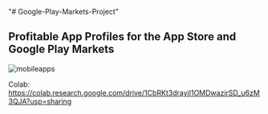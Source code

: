 "# Google-Play-Markets-Project" 

## Profitable App Profiles for the App Store and Google Play Markets

![mobileapps](https://user-images.githubusercontent.com/29576337/213865422-81414e3b-9bbc-4de2-96b9-c1618828fc26.png)

Colab: https://colab.research.google.com/drive/1CbRKt3drayjI1OMDwazirSD_u6zM3QJA?usp=sharing
